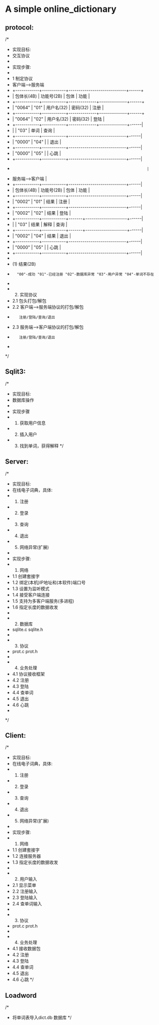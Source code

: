 # A simple online_dictionary

## protocol:
/*
 * 实现目标:
 * 交互协议
 *
 * 实现步骤:
 *
 * 1 制定协议                                                       
 *   客户端-->服务端                                                
 *   +------------+------------+-----------------------------+------+
 *   | 包体长(4B) | 功能号(2B) |             包体            | 功能 |
 *   +------------+------------+--------------+--------------+------+
 *   |   "0064"   |    "01"    | 用户名(32)   | 密码(32)     | 注册 |
 *   +------------+------------+--------------+--------------+------+
 *   |   "0064"   |    "02"    | 用户名(32)   | 密码(32)     | 登陆 |
 *   +------------+------------+--------------+--------------+------|
 *   |            |    "03"    |            单词             | 查询 |
 *   +------------+------------+-----------------------------+------|
 *   |   "0000"   |    "04"    |                             | 退出 |
 *   +------------+------------+-----------------------------+------|
 *   |   "0000"   |    "05"    |                             | 心跳 |
 *   +------------+------------+-----------------------------+------|
 *                                                                  |
 *   服务端-->客户端                                                |
 *   +------------+------------+-----------------------------+------|
 *   | 包体长(4B) | 功能号(2B) |             包体            | 功能 |
 *   +------------+------------+-----------------------------+------|
 *   |   "0002"   |    "01"    |             结果            | 注册 |
 *   +------------+------------+-----------------------------+------|
 *   |   "0002"   |    "02"    |             结果            | 登陆 |
 *   +------------+------------+-------+---------------------+------|
 *   |            |    "03"    |  结果 |       解释          | 查询 |
 *   +------------+------------+-------+---------------------+------|
 *   |   "0002"   |    "04"    |            结果             | 退出 |
 *   +------------+------------+-----------------------------+------|
 *   |   "0000"   |    "05"    |                             | 心跳 |
 *   +------------+------------+-----------------------------+------|
 *                                                                  
 *   (1) 结果(2B)                                                   
 *       "00"-成功 "01"-已经注册 "02"-数据库异常 "03"-用户异常 "04"-单词不存在
 * 
 * 2. 实现协议
 *    2.1 包头打包/解包
 *    2.2 客户端-->服务端协议的打包/解包
 *        注册/登陆/查询/退出
 *    2.3 服务端-->客户端协议的打包/解包
 *        注册/登陆/查询/退出
 * 
 */
 
 ## Sqlit3:
 /*
 * 实现目标:
 * 数据库操作
 *
 * 实现步骤
 * 1. 获取用户信息
 * 2. 插入用户
 * 3. 找到单词，获得解释
 */
 
 ## Server:
 /*
 * 实现目标:
 * 在线电子词典，具体:
 * 1. 注册
 * 2. 登录
 * 3. 查询
 * 4. 退出
 * 5. 网络异常(扩展)
 *
 * 实现步骤:
 * 1. 网络
 *    1.1 创建套接字
 *    1.2 绑定(本机)IP地址和(本软件)端口号
 *    1.3 设置为监听模式
 *    1.4 接受客户端连接
 *    1.5 支持为多客户端服务(多进程)
 *    1.6 指定长度的数据收发     
 *
 * 2. 数据库
 *    sqlite.c sqlite.h
 *
 * 3. 协议
 *    prot.c prot.h
 *
 * 4. 业务处理
 *    4.1 协议接收框架
 *    4.2 注册
 *    4.3 登陆
 *    4.4 查单词
 *    4.5 退出
 *    4.6 心跳
 *
 */
 ## Client:
 /*
 * 实现目标:
 * 在线电子词典，具体:
 * 1. 注册
 * 2. 登录
 * 3. 查询
 * 4. 退出
 * 5. 网络异常(扩展)
 *
 * 实现步骤:
 * 1. 网络
 *    1.1 创建套接字
 *    1.2 连接服务器 
 *    1.3 指定长度的数据收发
 *
 * 2. 用户输入
 *    2.1 显示菜单
 *    2.2 注册输入
 *    2.3 登陆输入
 *    2.4 查单词输入
 *
 * 3. 协议
 *    prot.c prot.h
 *
 * 4. 业务处理
 *    4.1 接收数据包
 *    4.2 注册
 *    4.3 登陆
 *    4.4 查单词
 *    4.5 退出
 *    4.6 心跳
 */
 
 ## Loadword
 /*
  * 将单词表导入dict.db 数据库
  */
